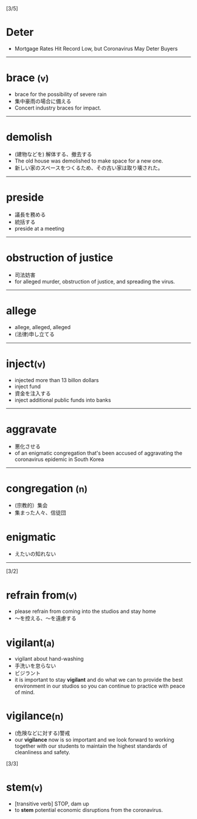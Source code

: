 [3/5]

<h1>Deter</h1>

- Mortgage Rates Hit Record Low, but Coronavirus May Deter Buyers

<hr />

<h1>brace <small>(v)</small></h1>

- brace for the possibility of severe rain
- 集中豪雨の場合に備える
- Concert industry braces for impact.

<hr />

<h1>demolish</h1>

- (建物などを) 解体する、撤去する
- The old house was demolished to make space for a new one.
- 新しい家のスペースをつくるため、その古い家は取り壊された。

<hr />

<h1>preside</h1>

- 議長を務める
- 統括する
- preside at a meeting
<hr />

<h1>obstruction of justice</h1>

- 司法妨害
- for alleged murder, obstruction of justice, and spreading the virus.

<hr />

<h1>allege</h1>

- allege, alleged, alleged
- (法律)申し立てる

<hr />

<h1>inject<small>(v)</small></h1>

- injected more than 13 billon dollars
- inject fund
- 資金を注入する
- inject additional public funds into banks

<hr />

<h1>aggravate</h1>

- 悪化させる
- of an enigmatic congregation that's been accused of aggravating the coronavirus epidemic in South Korea

<hr />

<h1>congregation <small>(n)</small></h1>

- (宗教的）集会
- 集まった人々、信徒団

<h1>enigmatic</h1>

- えたいの知れない

<hr />

[3/2]

<h1>refrain from<small>(v)</small></h1>

- please refrain from coming into the studios and stay home
- ～を控える、～を遠慮する

<h1>vigilant<small>(a)</small></h1>

- vigilant about hand-washing
- 手洗いを怠らない
- ビジラント
- it is important to stay **vigilant** and do what we can to provide the best environment in our studios so you can continue to practice with peace of mind.

<h1>vigilance<small>(n)</small></h1>

- (危険などに対する)警戒
- our **vigilance** now is so important and we look forward to working together with our students to maintain the highest standards of cleanliness and safety.

[3/3]

<h1>stem<small>(v)</small></h1>

- [transitive verb] STOP, dam up
- to **stem** potential economic disruptions from the coronavirus.
